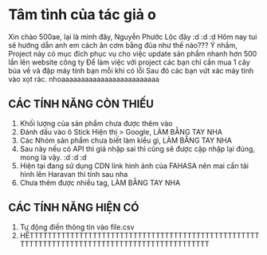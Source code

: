 # Tâm tình của tác giả o
Xin chào 500ae, lại là mình đây, Nguyễn Phước Lộc đây :d :d :d
Hôm nay tui sẽ hướng dẫn anh em cách ăn cơm bằng đũa như thế nào???
Ý nhầm, Project này có mục đích phục vụ cho việc update sản phẩm nhanh hơn 500 lần lên website công ty
Để làm việc với project các bạn chỉ cần mua 1 cây búa về và đập máy tính bạn mỗi khi có lỗi
Sau đó các bạn vứt xác máy tính vào xọt rác. nhoaaaaaaaaaaaaaaaaaaaaaaaaa

## CÁC TÍNH NĂNG CÒN THIẾU
1. Khối lượng của sản phẩm chưa được thêm vào
2. Đánh dấu vào ô Stick Hiện thị > Google, LÀM BẰNG TAY NHA
3. Các Nhóm sản phẩm chưa biết làm kiểu gì, LÀM BẰNG TAY NHA
4. Sau này nếu có API thì giá nhập sai thì cũng sẽ được cập nhập lại đúng, mong là vậy. :d :d :d
5. Hiện tại đang sử dụng CDN link hình ảnh của FAHASA nên mai cần tải hình lên Haravan thì tính sau nha
6. Chưa thêm được nhiều tag, LÀM BẰNG TAY NHA

## CÁC TÍNH NĂNG HIỆN CÓ
1. Tự động điền thông tin vào file.csv
2. HẾTTTTTTTTTTTTTTTTTTTTTTTTTTTTTTTTTTTTTTTTTTTTTTTTTTTTTTTTTTTTTTTTTTTTTTTTTTTTTTTTTTTTTTTTTTTTT